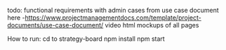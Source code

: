 todo:
functional requirements with admin cases from use case document here -https://www.projectmanagementdocs.com/template/project-documents/use-case-document/
video
html mockups of all pages

How to run: 
cd to strategy-board
npm install
npm start